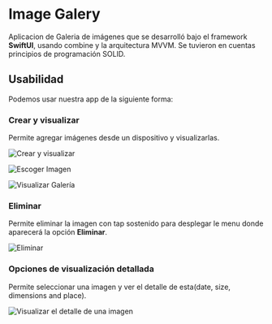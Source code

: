 # Image Galery

Aplicacion de Galeria de imágenes que se desarrolló bajo el framework **SwiftUI**, usando combine y la arquitectura MVVM.
Se tuvieron en cuentas principios de programación SOLID.

## Usabilidad

Podemos usar nuestra app de la siguiente forma:

### Crear y visualizar
Permite agregar imágenes desde un dispositivo y visualizarlas.


![Crear y visualizar](./resources/selectImage.jpeg)


![Escoger Imagen](./resources/choose.jpeg)


![Visualizar Galería](./resources/galery.jpeg)


### Eliminar   
Permite eliminar la imagen con tap sostenido para desplegar le menu donde aparecerá la opción **Eliminar**. 

![Eliminar](./resources/delete.jpeg)


### Opciones de visualización detallada
Permite seleccionar una imagen y ver el detalle de esta(date, size, dimensions and place).


![Visualizar el detalle de una imagen](./resources/detail.jpeg)
